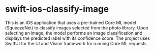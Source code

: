 # swift-ios-classify-image
This is an iOS application that uses a pre-trained Core ML model (SqueezeNet) to classify images selected from the photo library. Upon selecting an image, the model performs an image classification and displays the predicted label with its confidence score. The project uses SwiftUI for the UI and Vision framework for running Core ML requests.
